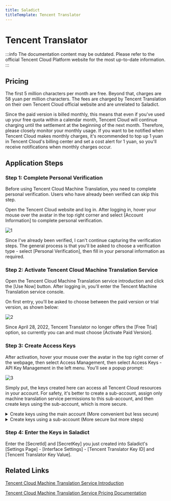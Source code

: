 ```yaml
---
title: Saladict
titleTemplate: Tencent Translator
---
```


# Tencent Translator

:::info
The documentation content may be outdated. Please refer to the official Tencent Cloud Platform website for the most up-to-date information.
:::

## Pricing

The first 5 million characters per month are free. Beyond that, charges are 58 yuan per million characters. The fees are charged by Tencent Translation on their own Tencent Cloud official website and are unrelated to Saladict.

Since the paid version is billed monthly, this means that even if you've used up your free quota within a calendar month, Tencent Cloud will continue charging until the settlement at the beginning of the next month. Therefore, please closely monitor your monthly usage. If you want to be notified when Tencent Cloud makes monthly charges, it's recommended to top up 1 yuan in Tencent Cloud's billing center and set a cost alert for 1 yuan, so you'll receive notifications when monthly charges occur.

## Application Steps

### Step 1: Complete Personal Verification

Before using Tencent Cloud Machine Translation, you need to complete personal verification. Users who have already been verified can skip this step.

Open the Tencent Cloud website and log in. After logging in, hover your mouse over the avatar in the top right corner and select [Account Information] to complete personal verification.

![1](./asset/tencent1.png)

Since I've already been verified, I can't continue capturing the verification steps. The general process is that you'll be asked to choose a verification type - select [Personal Verification], then fill in your personal information as required.

### Step 2: Activate Tencent Cloud Machine Translation Service

Open the Tencent Cloud Machine Translation service introduction and click the [Use Now] button. After logging in, you'll enter the Tencent Machine Translation service console.

On first entry, you'll be asked to choose between the paid version or trial version, as shown below:

![2](./asset/tencent2.png)

Since April 28, 2022, Tencent Translator no longer offers the [Free Trial] option, so currently you can and must choose [Activate Paid Version].

### Step 3: Create Access Keys

After activation, hover your mouse over the avatar in the top right corner of the webpage, then select Access Management, then select Access Keys - API Key Management in the left menu. You'll see a popup prompt:

![3](./asset/tencent3.png)

Simply put, the keys created here can access all Tencent Cloud resources in your account. For safety, it's better to create a sub-account, assign only machine translation service permissions to this sub-account, and then create keys using the sub-account, which is more secure.

<details><summary>Create keys using the main account (More convenient but less secure)</summary>
<p>

Select [Continue to use], then click the [Create New Key] button, and new keys will be added to the table, as shown below:
![4](./asset/tencent4.png)

</p>
</details>

<details><summary>Create keys using a sub-account (More secure but more steps)</summary>
<p>

Select [Switch to sub-account key], you'll be redirected to the new user creation page. Choose custom creation, and there are four steps.

Step 1: Choose Type

Select [Can access resources and receive messages], then click [Next].

Step 2: Fill in User Information

Set user information: fill in username, remarks as "For Saladict - Tencent Translator use".
Access method: check [Programming access].
Message types that can be received: I unchecked all, you can choose based on your needs.
Then click [Next].

Step 3: Set User Permissions

Search for "machine translation", check [QcloudTMTFullAccess (Machine Translation (TMT) full read-write access permission)], then click [Next].

Step 4: Review Information

For this step, just click the [Complete] button, and you'll see this sub-account's [SecretId] and [SecretKey], as shown below:
![5](./asset/tencent5.png)

</p>
</details>

### Step 4: Enter the Keys in Saladict

Enter the [SecretId] and [SecretKey] you just created into Saladict's [Settings Page] - [Interface Settings] - [Tencent Translator Key ID] and [Tencent Translator Key Value].

## Related Links

[Tencent Cloud Machine Translation Service Introduction](https://curl.qcloud.com/Ykn2htRP)

[Tencent Cloud Machine Translation Service Pricing Documentation](https://curl.qcloud.com/JAXtzpXl)
